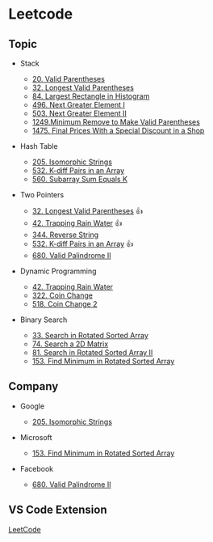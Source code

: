 # Leetcode

## Topic

- Stack

  - [20. Valid Parentheses](20.valid-parentheses.js)
  - [32. Longest Valid Parentheses](32.longest-valid-parentheses/stack.js)
  - [84. Largest Rectangle in Histogram](84.largest-rectangle-in-histogram.js)
  - [496. Next Greater Element I](496.next-greater-element-i.js)
  - [503. Next Greater Element II](503.next-greater-element-ii.js)
  - [1249.Minimum Remove to Make Valid Parentheses](1249.minimum-remove-to-make-valid-parentheses.js)
  - [1475. Final Prices With a Special Discount in a Shop](1475.final-prices-with-a-special-discount-in-a-shop.js)

- Hash Table

  - [205. Isomorphic Strings](205.isomorphic-strings.js)
  - [532. K-diff Pairs in an Array](532.k-diff-pairs-in-an-array/hash-table.js)
  - [560. Subarray Sum Equals K](560.subarray-sum-equals-k.js)

- Two Pointers

  - [32. Longest Valid Parentheses](32.longest-valid-parentheses/two-pointers.js) 👍
  - [42. Trapping Rain Water](42.trapping-rain-water/two-pointers.js) 👍
  - [344. Reverse String](344.reverse-string.js)
  - [532. K-diff Pairs in an Array](532.k-diff-pairs-in-an-array/two-pointers.js) 👍
  - [680. Valid Palindrome II](680.valid-palindrome-ii.js)

- Dynamic Programming

  - [42. Trapping Rain Water](42.trapping-rain-water/dynamic-programming.js)
  - [322. Coin Change](322.coin-change.js)
  - [518. Coin Change 2](518.coin-change-2.js)

- Binary Search

  - [33. Search in Rotated Sorted Array](33.search-in-rotated-sorted-array.js)
  - [74. Search a 2D Matrix](74.search-a-2-d-matrix/binary-search.js)
  - [81. Search in Rotated Sorted Array II](81.search-in-rotated-sorted-array-ii/binary-search.js)
  - [153. Find Minimum in Rotated Sorted Array](153.find-minimum-in-rotated-sorted-array.js)

## Company

- Google

  - [205. Isomorphic Strings](205.isomorphic-strings.js)

- Microsoft

  - [153. Find Minimum in Rotated Sorted Array](153.find-minimum-in-rotated-sorted-array.js)

- Facebook

  - [680. Valid Palindrome II](680.valid-palindrome-ii.js)

## VS Code Extension

[LeetCode](https://marketplace.visualstudio.com/items?itemName=LeetCode.vscode-leetcode)
